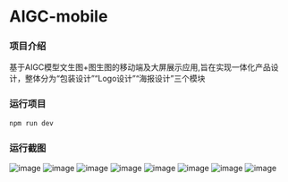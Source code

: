 # AIGC-mobile

### 项目介绍
基于AIGC模型⽂⽣图+图⽣图的移动端及⼤屏展⽰应⽤,旨在实现⼀体化产品设计，整体分为“包装设计”“Logo设计”“海报设计”三个模块



### 运行项目

```sh
npm run dev
```

### 运行截图
![image](https://github.com/JocelynGu6799/AIGC-mobile/assets/126865602/2a2464b1-d845-42e3-bfa4-e3f6ad6b933e)
![image](https://github.com/JocelynGu6799/AIGC-mobile/assets/126865602/8cb7a65d-6cb0-4bb8-a50f-5fdc6965eb53)
![image](https://github.com/JocelynGu6799/AIGC-mobile/assets/126865602/fe362612-161f-479d-b8ee-18c20afa5203)
![image](https://github.com/JocelynGu6799/AIGC-mobile/assets/126865602/aff2026b-22cf-475a-ae45-02611cea5969)
![image](https://github.com/JocelynGu6799/AIGC-mobile/assets/126865602/05650e15-9dba-40f0-9905-6acca6825bd2)
![image](https://github.com/JocelynGu6799/AIGC-mobile/assets/126865602/c9f2c02b-8a1a-42af-a8a5-2e79b96470d6)
![image](https://github.com/JocelynGu6799/AIGC-mobile/assets/126865602/126aeaa6-79b3-4165-b72d-8c64bcd78eac)
![image](https://github.com/JocelynGu6799/AIGC-mobile/assets/126865602/ac8b45a9-5362-4f78-989a-73ba0554dbb3)









